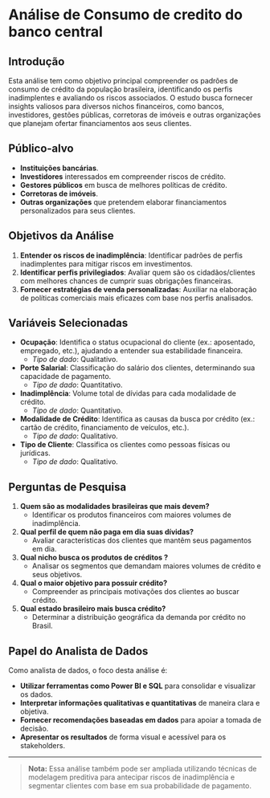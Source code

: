 # Análise de Consumo de credito do banco central

## Introdução

Esta análise tem como objetivo principal compreender os padrões de consumo de crédito da população brasileira, identificando os perfis inadimplentes e avaliando os riscos associados. O estudo busca fornecer insights valiosos para diversos nichos financeiros, como bancos, investidores, gestões públicas, corretoras de imóveis e outras organizações que planejam ofertar financiamentos aos seus clientes.

## Público-alvo

- **Instituições bancárias**.
- **Investidores** interessados em compreender riscos de crédito.
- **Gestores públicos** em busca de melhores políticas de crédito.
- **Corretoras de imóveis**.
- **Outras organizações** que pretendem elaborar financiamentos personalizados para seus clientes.

## Objetivos da Análise

1. **Entender os riscos de inadimplência**: Identificar padrões de perfis inadimplentes para mitigar riscos em investimentos.
2. **Identificar perfis privilegiados**: Avaliar quem são os cidadãos/clientes com melhores chances de cumprir suas obrigações financeiras.
3. **Fornecer estratégias de venda personalizadas**: Auxiliar na elaboração de políticas comerciais mais eficazes com base nos perfis analisados.

## Variáveis Selecionadas

- **Ocupação**: Identifica o status ocupacional do cliente (ex.: aposentado, empregado, etc.), ajudando a entender sua estabilidade financeira.
  - _Tipo de dado_: Qualitativo.
- **Porte Salarial**: Classificação do salário dos clientes, determinando sua capacidade de pagamento.
  - _Tipo de dado_: Quantitativo.
- **Inadimplência**: Volume total de dívidas para cada modalidade de crédito.
  - _Tipo de dado_: Quantitativo.
- **Modalidade de Crédito**: Identifica as causas da busca por crédito (ex.: cartão de crédito, financiamento de veículos, etc.).
  - _Tipo de dado_: Qualitativo.
- **Tipo de Cliente**: Classifica os clientes como pessoas físicas ou jurídicas.
  - _Tipo de dado_: Qualitativo.

## Perguntas de Pesquisa

1. **Quem são as modalidades brasileiras que mais devem?**
   - Identificar os produtos financeiros com maiores volumes de inadimplência.
2. **Qual perfil de quem não paga em dia suas dívidas?**
   - Avaliar características dos clientes que mantêm seus pagamentos em dia.
3. **Qual nicho busca os produtos de créditos ?**
   - Analisar os segmentos que demandam maiores volumes de crédito e seus objetivos.
4. **Qual o maior objetivo para possuir crédito?**
   - Compreender as principais motivações dos clientes ao buscar crédito.
5. **Qual estado brasileiro mais busca crédito?**
   - Determinar a distribuição geográfica da demanda por crédito no Brasil.

## Papel do Analista de Dados

Como analista de dados, o foco desta análise é:

- **Utilizar ferramentas como Power BI e SQL** para consolidar e visualizar os dados.
- **Interpretar informações qualitativas e quantitativas** de maneira clara e objetiva.
- **Fornecer recomendações baseadas em dados** para apoiar a tomada de decisão.
- **Apresentar os resultados** de forma visual e acessível para os stakeholders.

---

> **Nota:** Essa análise também pode ser ampliada utilizando técnicas de modelagem preditiva para antecipar riscos de inadimplência e segmentar clientes com base em sua probabilidade de pagamento.
